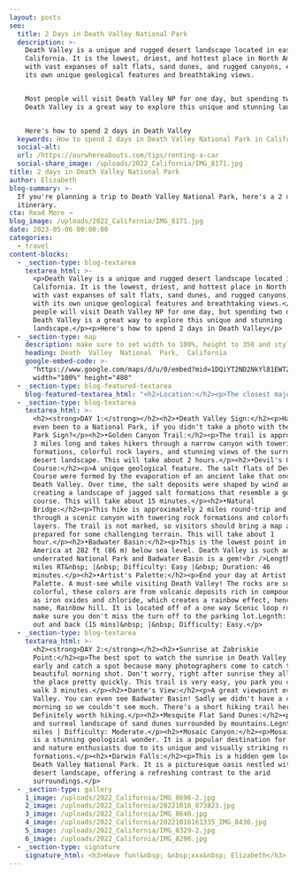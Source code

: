 ```yaml
---
layout: posts
seo:
  title: 2 Days in Death Valley National Park
  description: >-
    Death Valley is a unique and rugged desert landscape located in eastern
    California. It is the lowest, driest, and hottest place in North America,
    with vast expanses of salt flats, sand dunes, and rugged canyons, each with
    its own unique geological features and breathtaking views.


    Most people will visit Death Valley NP for one day, but spending two days in
    Death Valley is a great way to explore this unique and stunning landscape.


    Here's how to spend 2 days in Death Valley
  keywords: How to spend 2 days in Death Valley National Park in California, USA
  social-alt:
  url: /https://ourwhereabouts.com/tips/renting-a-car
  social-share_image: /uploads/2022_California/IMG_8171.jpg
title: 2 days in Death Valley National Park
author: Elizabeth
blog-summary: >-
  If you're planning a trip to Death Valley National Park, here's a 2 day
  itinerary.
cta: Read More →
blog_image: /uploads/2022_California/IMG_8171.jpg
date: 2023-05-06 00:00:00
categories:
  - travel
content-blocks:
  - _section-type: blog-textarea
    textarea_html: >-
      <p>Death Valley is a unique and rugged desert landscape located in eastern
      California. It is the lowest, driest, and hottest place in North America,
      with vast expanses of salt flats, sand dunes, and rugged canyons, each
      with its own unique geological features and breathtaking views.</p><p>Most
      people will visit Death Valley NP for one day, but spending two days in
      Death Valley is a great way to explore this unique and stunning
      landscape.</p><p>Here's how to spend 2 days in Death Valley</p>
  - _section-type: map
    description: make sure to set width to 100%, height to 350 and style to border 2
    heading: Death  Valley  National  Park,  California
    google-embed-code: >-
      "https://www.google.com/maps/d/u/0/embed?mid=1DQiYT2ND2NkYl81EWTZE5DSm-T9racQ&ehbc=2E312F"
      width="100%" height="480"
  - _section-type: blog-featured-textarea
    blog-featured-textarea_html: "<h2>Location:</h2><p>The closest major cities to Death Valley are Las Vegas, Los Angeles, San Francisco, &amp; Yosemite (which makes it a great destination for a road trip)</p><p>\_</p><h2>Entrance Fee:&nbsp;</h2><p>Death Valley Entrance Fee - per vehicle - $30.00</p>"
  - _section-type: blog-textarea
    textarea_html: >-
      <h2><strong>DAY 1:</strong></h2><h2>•Death Valley Sign:</h2><p>Have you
      even been to a National Park, if you didn't take a photo with the National
      Park Sign?</p><h2>•Golden Canyon Trail:</h2><p>The trail is approximately
      3 miles long and takes hikers through a narrow canyon with towering rock
      formations, colorful rock layers, and stunning views of the surrounding
      desert landscape. This will take about 2 hours.</p><h2>•Devil's Golf
      Course:</h2><p>A unique geological feature. The salt flats of Devil's Golf
      Course were formed by the evaporation of an ancient lake that once filled
      Death Valley. Over time, the salt deposits were shaped by wind and rain,
      creating a landscape of jagged salt formations that resemble a golf
      course. This will take about 15 minutes.</p><h2>•Natural
      Bridge:</h2><p>This hike is approximately 2 miles round-trip and takes you
      through a scenic canyon with towering rock formations and colorful rock
      layers. The trail is not marked, so visitors should bring a map and be
      prepared for some challenging terrain. This will take about 1
      hour.</p><h2>•Badwater Basin:</h2><p>This is the lowest point in North
      America at 282 ft (86 m) below sea level. Death Valley is such an
      underrated National Park and Badwater Basin is a gem!<br />Length: 1.9
      miles RT&nbsp; |&nbsp; Difficulty: Easy |&nbsp; Duration: 46
      minutes.</p><h2>•Artist's Palette:</h2><p>End your day at Artist's
      Palette. A must-see while visiting Death Valley! The rocks are so
      colorful, these colors are from volcanic deposits rich in compounds such
      as iron oxides and chloride, which creates a rainbow effect, hence its
      name, Rainbow hill. It is located off of a one way Scenic loop road, so
      make sure you don't miss the turn off to the parking lot.Legnth: 0.3 miles
      out and back (15 mins)&nbsp; |&nbsp; Difficulty: Easy.</p>
  - _section-type: blog-textarea
    textarea_html: >-
      <h2><strong>DAY 2:</strong></h2><h2>•Sunrise at Zabriskie
      Point:</h2><p>The best spot to watch the sunrise in Death Valley. Come
      early and catch a spot because many photographers come to catch that
      beautiful morning shot. Don't worry, right after sunrise they all leave
      the place pretty quickly. This trail is very easy, you park you car and
      walk 3 minutes.</p><h2>•Dante's View:</h2><p>A great viewpoint over Death
      Valley. You can even see Badwater Basin! Sadly we didn't have a clear
      morning so we couldn't see much. There's a short hiking trail here thats
      Definitely worth hiking.</p><h2>•Mesquite Flat Sand Dunes:</h2><p>A unique
      and surreal landscape of sand dunes surrounded by mountains.Legnth: ~2.8
      miles | Difficulty: Moderate.</p><h2>•Mosaic Canyon:</h2><p>Mosaic Canyon
      is a stunning geological wonder. It is a popular destination for hikers
      and nature enthusiasts due to its unique and visually striking rock
      formations.</p><h2>•Darwin Falls:</h2><p>This is a hidden gem located in
      Death Valley National Park. It is a picturesque oasis nestled within the
      desert landscape, offering a refreshing contrast to the arid
      surroundings.</p>
  - _section-type: gallery
    1_image: /uploads/2022_California/IMG_8696-2.jpg
    2_image: /uploads/2022_California/20221016_073823.jpg
    3_image: /uploads/2022_California/IMG_8640.jpg
    4_image: /uploads/2022_California/20221016161335_IMG_8430.jpg
    5_image: /uploads/2022_California/IMG_8329-2.jpg
    6_image: /uploads/2022_California/IMG_8296.jpg
  - _section-type: signature
    signature_html: <h3>Have fun!&nbsp; &nbsp;xxx&nbsp; Elizabeth</h3>
---
```


